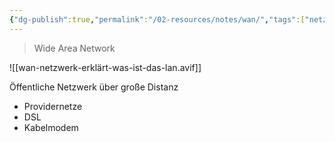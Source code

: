 ```yaml
---
{"dg-publish":true,"permalink":"/02-resources/notes/wan/","tags":["netzwerk"],"noteIcon":"","updated":"2024-06-08T00:40:52.789+02:00"}
---
```


> Wide Area Network

![[wan-netzwerk-erklärt-was-ist-das-lan.avif]]

Öffentliche Netzwerk über große Distanz
- Providernetze
- DSL
- Kabelmodem